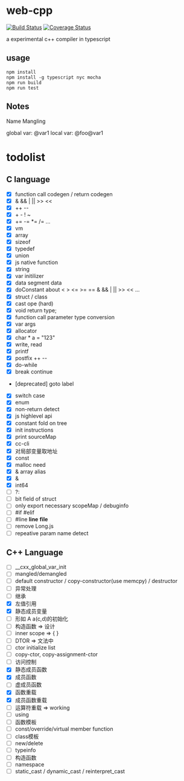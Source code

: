 # web-cpp
[![Build Status](https://www.travis-ci.org/zurl/web-cpp.svg?branch=master)](https://www.travis-ci.org/zurl/web-cpp)
[![Coverage Status](https://coveralls.io/repos/github/zurl/web-cpp/badge.svg)](https://coveralls.io/github/zurl/web-cpp)


a experimental c++ compiler in typescript

## usage

```shell
npm install
npm install -g typescript nyc mocha
npm run build
npm run test
```

## Notes

Name Mangling

global var: @var1
local var:  @foo@var1

# todolist

## C language

- [X] function call codegen / return codegen
- [X] & && | || >> <<
- [X] ++ --
- [X] \+ \- ! ~
- [X] += -= *= /= ...
- [X] vm
- [X] array
- [X] sizeof
- [X] typedef
- [X] union
- [X] js native function
- [X] string
- [X] var initilizer
- [X] data segment data
- [X] doConstant about < > <= >= == & && | || >> << ...
- [X] struct / class
- [X] cast ope (hard)
- [X] void return type;
- [X] function call parameter type conversion
- [X] var args
- [X] allocator
- [X] char * a = "123"
- [X] write, read
- [X] printf
- [X] postfix ++ --
- [X] do-while
- [X] break continue
- [deprecated] goto label
- [X] switch case
- [X] enum
- [X] non-return detect
- [X] js highlevel api
- [X] constant fold on tree
- [X] init instructions
- [X] print sourceMap
- [X] cc-cli
- [X] 对局部变量取地址
- [X] const
- [X] malloc need
- [X] & array alias
- [X] &
- [X] int64
- [ ] ?:
- [ ] bit field of struct
- [ ] only export necessary scopeMap / debuginfo
- [ ] #if #elif
- [ ] #line __line__ __file__
- [ ] remove Long.js
- [ ] repeative param name detect
## C++ Language
- [ ] __cxx_global_var_init
- [ ] mangled/demangled
- [ ] default constructor / copy-constructor(use memcpy) / destructor
- [ ] 异常处理
- [ ] 继承
- [X] 左值引用
- [X] 静态成员变量
- [ ] 形如 A a(c,d)的初始化
- [ ] 构造函数 => 设计
- [ ] inner scope => { }
- [ ] DTOR => 文法中
- [ ] ctor initialize list
- [ ] copy-ctor, copy-assignment-ctor
- [ ] 访问控制
- [X] 静态成员函数
- [X] 成员函数
- [ ] 虚成员函数
- [X] 函数重载
- [X] 成员函数重载
- [ ] 运算符重载 => working
- [ ] using
- [ ] 函数模板
- [ ] const/override/virtual member function
- [ ] class模板
- [ ] new/delete
- [ ] typeinfo
- [ ] 构造函数
- [ ] namespace
- [ ] static_cast / dynamic_cast / reinterpret_cast
